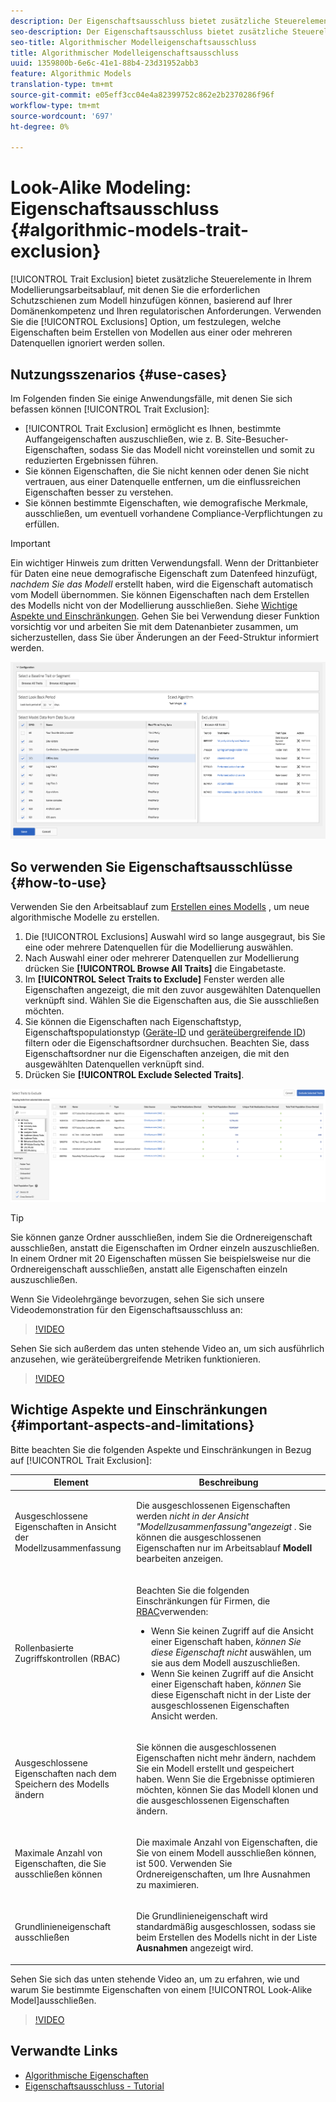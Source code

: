 ```yaml
---
description: Der Eigenschaftsausschluss bietet zusätzliche Steuerelemente in Ihrem Modellarbeitsablauf, mit denen Sie die erforderlichen Schutzleisten zum Modell hinzufügen können, basierend auf Ihrer Domänenkompetenz und Ihren regulatorischen Anforderungen. Verwenden Sie die Option "Ausnahmen", um festzulegen, welche Eigenschaften beim Erstellen von Modellen aus einer oder mehreren Datenquellen ignoriert werden sollen.
seo-description: Der Eigenschaftsausschluss bietet zusätzliche Steuerelemente in Ihrem Modellarbeitsablauf, mit denen Sie die erforderlichen Schutzleisten zum Modell hinzufügen können, basierend auf Ihrer Domänenkompetenz und Ihren regulatorischen Anforderungen. Verwenden Sie die Option "Ausnahmen", um festzulegen, welche Eigenschaften beim Erstellen von Modellen aus einer oder mehreren Datenquellen ignoriert werden sollen.
seo-title: Algorithmischer Modelleigenschaftsausschluss
title: Algorithmischer Modelleigenschaftsausschluss
uuid: 1359800b-6e6c-41e1-88b4-23d31952abb3
feature: Algorithmic Models
translation-type: tm+mt
source-git-commit: e05eff3cc04e4a82399752c862e2b2370286f96f
workflow-type: tm+mt
source-wordcount: '697'
ht-degree: 0%

---
```



# Look-Alike Modeling: Eigenschaftsausschluss {#algorithmic-models-trait-exclusion}

[!UICONTROL Trait Exclusion] bietet zusätzliche Steuerelemente in Ihrem Modellierungsarbeitsablauf, mit denen Sie die erforderlichen Schutzschienen zum Modell hinzufügen können, basierend auf Ihrer Domänenkompetenz und Ihren regulatorischen Anforderungen. Verwenden Sie die [!UICONTROL Exclusions] Option, um festzulegen, welche Eigenschaften beim Erstellen von Modellen aus einer oder mehreren Datenquellen ignoriert werden sollen.

## Nutzungsszenarios {#use-cases}

Im Folgenden finden Sie einige Anwendungsfälle, mit denen Sie sich befassen können [!UICONTROL Trait Exclusion]:

* [!UICONTROL Trait Exclusion] ermöglicht es Ihnen, bestimmte Auffangeigenschaften auszuschließen, wie z. B. Site-Besucher-Eigenschaften, sodass Sie das Modell nicht voreinstellen und somit zu reduzierten Ergebnissen führen.
* Sie können Eigenschaften, die Sie nicht kennen oder denen Sie nicht vertrauen, aus einer Datenquelle entfernen, um die einflussreichen Eigenschaften besser zu verstehen.
* Sie können bestimmte Eigenschaften, wie demografische Merkmale, ausschließen, um eventuell vorhandene Compliance-Verpflichtungen zu erfüllen.

>[!IMPORTANT]
>
>Ein wichtiger Hinweis zum dritten Verwendungsfall. Wenn der Drittanbieter für Daten eine neue demografische Eigenschaft zum Datenfeed hinzufügt, *nachdem Sie das Modell* erstellt haben, wird die Eigenschaft automatisch vom Modell übernommen. Sie können Eigenschaften nach dem Erstellen des Modells nicht von der Modellierung ausschließen. Siehe [Wichtige Aspekte und Einschränkungen](../../features/algorithmic-models/trait-exclusion-algo-models.md#important-aspects-and-limitations). Gehen Sie bei Verwendung dieser Funktion vorsichtig vor und arbeiten Sie mit dem Datenanbieter zusammen, um sicherzustellen, dass Sie über Änderungen an der Feed-Struktur informiert werden.

![](assets/lam_exclude_traits.png)

## So verwenden Sie Eigenschaftsausschlüsse {#how-to-use}

Verwenden Sie den Arbeitsablauf zum [Erstellen eines Modells](../../features/algorithmic-models/create-model.md#build-model) , um neue algorithmische Modelle zu erstellen.

1. Die [!UICONTROL Exclusions] Auswahl wird so lange ausgegraut, bis Sie eine oder mehrere Datenquellen für die Modellierung auswählen.
2. Nach Auswahl einer oder mehrerer Datenquellen zur Modellierung drücken Sie **[!UICONTROL Browse All Traits]** die Eingabetaste.
3. Im **[!UICONTROL Select Traits to Exclude]** Fenster werden alle Eigenschaften angezeigt, die mit den zuvor ausgewählten Datenquellen verknüpft sind. Wählen Sie die Eigenschaften aus, die Sie ausschließen möchten.
4. Sie können die Eigenschaften nach Eigenschaftstyp, Eigenschaftspopulationstyp ([Geräte-ID](../../reference/ids-in-aam.md) und [geräteübergreifende ID](../../reference/ids-in-aam.md)) filtern oder die Eigenschaftsordner durchsuchen. Beachten Sie, dass Eigenschaftsordner nur die Eigenschaften anzeigen, die mit den ausgewählten Datenquellen verknüpft sind.
5. Drücken Sie **[!UICONTROL Exclude Selected Traits]**.

![Eigenschaftenausschlüsse](assets/trait-exclusions-browse-traits.png)

>[!TIP]
>
>Sie können ganze Ordner ausschließen, indem Sie die Ordnereigenschaft ausschließen, anstatt die Eigenschaften im Ordner einzeln auszuschließen. In einem Ordner mit 20 Eigenschaften müssen Sie beispielsweise nur die Ordnereigenschaft ausschließen, anstatt alle Eigenschaften einzeln auszuschließen.

Wenn Sie Videolehrgänge bevorzugen, sehen Sie sich unsere Videodemonstration für den Eigenschaftsausschluss an:

>[!VIDEO](https://video.tv.adobe.com/v/25569/?quality=12)

Sehen Sie sich außerdem das unten stehende Video an, um sich ausführlich anzusehen, wie geräteübergreifende Metriken funktionieren.

>[!VIDEO](https://docs.adobe.com/content/help/en/audience-manager-learn/tutorials/build-and-manage-audiences/profile-merge/understanding-cross-device-metrics-in-audience-manager.html)

## Wichtige Aspekte und Einschränkungen {#important-aspects-and-limitations}

Bitte beachten Sie die folgenden Aspekte und Einschränkungen in Bezug auf [!UICONTROL Trait Exclusion]:

<table id="table_BA5C3545BC9E4717BD567B00C803AA53"> 
 <thead> 
  <tr> 
   <th colname="col1" class="entry"> Element </th> 
   <th colname="col2" class="entry"> Beschreibung </th>
  </tr> 
 </thead>
 <tbody> 
  <tr> 
   <td colname="col1"> <p>Ausgeschlossene Eigenschaften in Ansicht der Modellzusammenfassung </p> </td>
   <td colname="col2"> <p>Die ausgeschlossenen Eigenschaften werden <i>nicht in der Ansicht "Modellzusammenfassung"angezeigt</i> . Sie können die ausgeschlossenen Eigenschaften nur im Arbeitsablauf <b><span class="uicontrol"> Modell</span></b> bearbeiten anzeigen. </p> </td>
  </tr> 
  <tr> 
   <td colname="col1"> <p>Rollenbasierte Zugriffskontrollen (RBAC) </p> </td>
   <td colname="col2"> <p>Beachten Sie die folgenden Einschränkungen für Firmen, die <a href="../../features/administration/administration-overview.md#administration"> RBAC</a>verwenden: </p> <p>
     <ul id="ul_38A4056C235B428C822EA4A353893786"> 
      <li id="li_2624FB35581F4807B8530910D63FFDBF">Wenn Sie keinen Zugriff auf die Ansicht einer Eigenschaft haben, <i>können Sie diese Eigenschaft nicht</i> auswählen, um sie aus dem Modell auszuschließen. </li>
      <li id="li_3FD7A12AAAA8462EA84A760C05F20379">Wenn Sie keinen Zugriff auf die Ansicht einer Eigenschaft haben, <i>können</i> Sie diese Eigenschaft nicht in der Liste der ausgeschlossenen Eigenschaften Ansicht werden. </li>
     </ul> </p> </td>
  </tr> 
  <tr> 
   <td colname="col1"> <p>Ausgeschlossene Eigenschaften nach dem Speichern des Modells ändern </p> </td>
   <td colname="col2"> <p>Sie können die ausgeschlossenen Eigenschaften nicht mehr ändern, nachdem Sie ein Modell erstellt und gespeichert haben. Wenn Sie die Ergebnisse optimieren möchten, können Sie das Modell klonen und die ausgeschlossenen Eigenschaften ändern. </p> </td>
  </tr> 
  <tr> 
   <td colname="col1"> <p>Maximale Anzahl von Eigenschaften, die Sie ausschließen können </p> </td>
   <td colname="col2"> <p>Die maximale Anzahl von Eigenschaften, die Sie von einem Modell ausschließen können, ist 500. Verwenden Sie Ordnereigenschaften, um Ihre Ausnahmen zu maximieren. </p> </td>
  </tr> 
  <tr> 
   <td colname="col1"> <p>Grundlinieneigenschaft ausschließen </p> </td>
   <td colname="col2"> <p>Die Grundlinieneigenschaft wird standardmäßig ausgeschlossen, sodass sie beim Erstellen des Modells nicht in der Liste <b><span class="uicontrol"> Ausnahmen</span></b> angezeigt wird. </p> </td>
  </tr>
 </tbody>
</table>

Sehen Sie sich das unten stehende Video an, um zu erfahren, wie und warum Sie bestimmte Eigenschaften von einem [!UICONTROL Look-Alike Model]ausschließen.

>[!VIDEO](https://video.tv.adobe.com/v/25569/)

## Verwandte Links

* [Algorithmische Eigenschaften](/help/using/features/algorithmic-models/understanding-models.md)
* [Eigenschaftsausschluss - Tutorial](https://helpx.adobe.com/audience-manager/kt/using/excluding-traits-look-alike-model-feature-video-use.html)